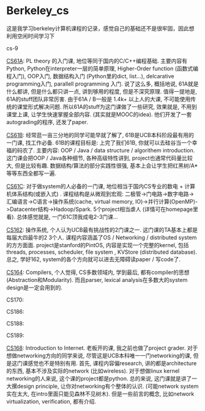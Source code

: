 # Berkeley_cs
这是我学习berkeley计算机课程的记录，感觉自己的基础还不是很牢固，因此想利用空闲时间学习下

cs-9

[CS61A](http://www-inst.eecs.berkeley.edu/~cs61a/archives.html): PL theory 的入门课, 地位等同于国内的C/C++编程基础. 主要内容有Python, Python在interpreter一层的简单原理, Higher-Order function (函数式编程入门), OOP入门, 数据结构入门 (Python里的dict, list...), delcarative programming入门, parallell programming 入门. 说了这么多, 概括地说, 61A就是什么都讲, 但是什么都只讲一点, 讲到够用的程度, 但是不深究原理. 
值得一提地是, 61A的stuff团队非常厉害. 由于61A / B一般是 1.4k+ 以上人的大课, 不可能使用传统的课堂形式解决问题. 所以61A的stuff为这门课做了一些研究, 效果就是, 不用到课堂上课, 让学生快速掌握全部内容. (其实就是MOOC的idea). 他们开发了一套autograding的程序, 还发了paper.

[CS61B](http://www-inst.eecs.berkeley.edu/~cs61b/archives.html): 经常逛一亩三分地的同学可能早就了解了, 61B是UCB本科阶段最有用的一门课, 找工作必备. 61B的课程目标是: 上完了我们61B, 你就可以去硅谷当一个幸福的码农了.
主要内容: OOP / Java / data structure / algorithem introduction. 这门课会把OOP / Java各种细节, 各种高级特性讲到, project也通常代码量比较大, 但是比较有趣. 数据结构/算法的部分实践性很强, 基本上会让学生把红黑树/A*等等东西全都写一遍.

[CS61C](http://www-inst.eecs.berkeley.edu/~cs61c/archives.html): 对于做system的人必备的一门课, 地位相当于国内CS专业的数电 + 计算机体系结构(或嵌入式) . 课程结构是从微观到宏观: 二极管->门电路->数字电路->汇编语言->C语言->操作系统(cache, virtual memory, IO)->并行计算(OpenMP)->Datacenter结构->Hadoop/Spark. 5个project相当虐人 (详情可在homepage里看). 总体感觉就是, 一门61C顶我成电2-3门课...

[CS162](https://inst.eecs.berkeley.edu/~cs162/archives.html): 操作系统, 个人认为UCB最有挑战性的2门课之一. 这门课的TA基本上都是每届大四最牛的2 3个人. 课程内容涵盖了OS / Networking / distributed system的方方面面. project是stanford的PintOS, 内容是实现一个完整的kernel, 包括threads, processes, scheduler, file system , KVStore (distributed database). 总之, 学好162, system的各个方向就可以进去无障碍读paper / 写code了.

[CS164](http://www-inst.eecs.berkeley.edu/~cs164/archives.html): Compilers, 个人觉得, CS多数领域内, 学到最后, 都有compiler的思想(Abstraction和Modularity). 而且parser, lexical analysis在多数大的system design是一定会用到的. 

CS170:

CS186:

CS188:

CS189:

[CS168](https://inst.eecs.berkeley.edu/~cs168/fa15/): Introduction to Internet. 老板开的课, 我之前也做了project grader. 对于想做networking方向的同学来说, 尽管这是UCB本科唯一一门networking的课, 但是这门课感觉也不是特别有用.
首先, 课程内容偏research, 讲的都是architecture的东西, 基本不涉及实际的network (比如wireless). 对于想做linux kernel networking的人来说, 这个课的project都是python. 总的来说, 这门课就是讲了一大摞design principle, 让你对networking有个整体的认识. (可能network system实在太大, 在intro里面只能见森林不见树木). 但是一些前言的概念, 比如network virtualization, verification, 都有介绍.

